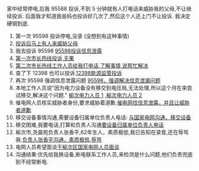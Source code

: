 家中经常停电,后我 95588 投诉,不到 5 分钟就有人打电话来威胁我的父母,不让继续投诉. 后面我才知道我爸妈也投诉好几次了,然后这个人还上门不让投诉. 我决定硬钢到底.
1. 第一次 95598 投诉停电,没录 (没想到有这种事情)
2. [投诉后马上有人来威胁父母](录音/投诉后马上有人来威胁父母.m4a)
3. 我去投诉 95598 [95598投诉信息泄露](录音/95598投诉信息泄露.m4a)
4. [第一次市长热线投诉,无果](录音/第一次市长热线投诉,无果.m4a)
5. [第二次市长热线工作人员给我打电话,了解事情,说帮忙解决](录音/第二次市长热线.m4a)
6. 查了下 12398 也可以投诉.[12398能源监管投诉](录音/12398能源监管投诉.m4a)
7. 再次 95598 强调信息泄露问题 [95598，强调解决信息泄漏问题](录音/95598，强调解决信息泄漏问题.m4a)
8. 本地工作人员说"因为电力设备没有移交到电压局,无法处理,所以这个月在来尝试移交,解决这个问题." [榆次电力人员 1](录音/榆次电力人员1.m4a) ,[榆次电力人员 2](录音/榆次电力人员2.m4a)
9. 催电网人员核实威胁者身份,要求威胁着道歉.[催电网找信息泄露，并且让威胁者道歉](录音/催电网找信息泄露，并且让威胁者道歉.m4a)
10. 移交设备事情沟通,需要设备归属单位负责人电话: [与国家电网沟通，移交设备](录音/与国家电网沟通，移交设备.m4a)
11. 移交困难,我要电话,打算和负责人沟通[要设备归属单位负责人电话](录音/要设备归属单位负责人电话.m4a)
12. 榆次市,尧晨苑负责人张香平,62年生人，素质极低,我已告知在录音,还在辱骂我.[负责人张香平沟通，素质极低,辱骂](录音/于负责人张香平沟通，素质极低,辱骂.m4a)
13. 电网人员希望面谈[于榆次区国家电网人员面谈](录音/于榆次区国家电网人员面谈.m4a)
14. 沟通结果:优先给我换设备,断电联系工作人员,来检测是什么问题,他们负责兜底到不经常断电.